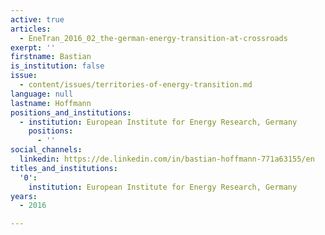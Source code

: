 ```yaml
---
active: true
articles:
  - EneTran_2016_02_the-german-energy-transition-at-crossroads
exerpt: ''
firstname: Bastian
is_institution: false
issue:
  - content/issues/territories-of-energy-transition.md
language: null
lastname: Hoffmann
positions_and_institutions:
  - institution: European Institute for Energy Research, Germany
    positions:
      - ''
social_channels:
  linkedin: https://de.linkedin.com/in/bastian-hoffmann-771a63155/en
titles_and_institutions:
  '0':
    institution: European Institute for Energy Research, Germany
years:
  - 2016

---
```

